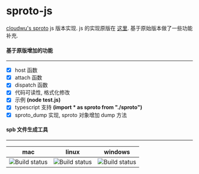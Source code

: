 # sproto-js
[cloudwu's sproto](https://github.com/cloudwu/sproto) js 版本实现.
js 的实现原版在 [这里](https://github.com/zhangshiqian1214/sproto-js). 基于原始版本做了一些功能补充.

#### 基于原版增加的功能
---
- [x] host 函数
- [x] attach 函数
- [x] dispatch 函数
- [x] 代码可读性, 格式化修改
- [x] 示例 **(node test.js)**
- [x] typescript 支持 **(import * as sproto from "./sproto")**
- [x] sproto_dump 实现, sproto 对象增加 dump 方法

#### spb 文件生成工具
---
mac | linux | windows
--- | ----- | -------
![Build status](https://ci.appveyor.com/api/projects/status/nlgirox464j6ldg5/branch/v3?svg=true)|![Build status](https://ci.appveyor.com/api/projects/status/nlgirox464j6ldg5/branch/v3?svg=true)|![Build status](https://ci.appveyor.com/api/projects/status/nlgirox464j6ldg5/branch/v3?svg=true)